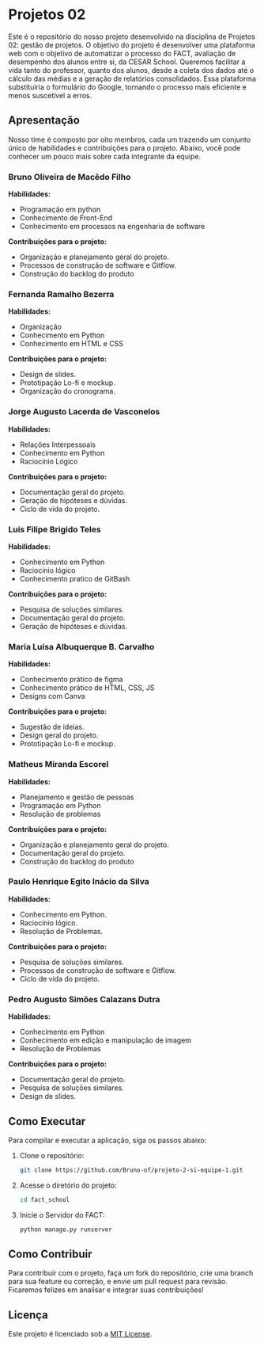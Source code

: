 # Projetos 02

Este é o repositório do nosso projeto desenvolvido na disciplina de Projetos 02: gestão de projetos. O objetivo do projeto é desenvolver uma plataforma web com o objetivo de automatizar o processo do FACT, avaliação de desempenho dos alunos entre si, da CESAR School. Queremos facilitar a vida tanto do professor, quanto dos alunos, desde a coleta dos dados até o cálculo das médias e a geração de relatórios consolidados. Essa plataforma substituiria o formulário do Google, tornando o processo mais eficiente e menos suscetível a erros.

## Apresentação

Nosso time é composto por oito membros, cada um trazendo um conjunto único de habilidades e contribuições para o projeto. Abaixo, você pode conhecer um pouco mais sobre cada integrante da equipe.

### Bruno Oliveira de Macêdo Filho
**Habilidades:** 
- Programação em python
- Conhecimento de Front-End
- Conhecimento em processos na engenharia de software

**Contribuições para o projeto:**
- Organização e planejamento geral do projeto.
- Processos de construção de software e Gitflow.
- Construção do backlog do produto

### Fernanda Ramalho Bezerra
**Habilidades:** 
- Organização
- Conhecimento em Python
- Conhecimento em HTML e CSS

**Contribuições para o projeto:**
- Design de slides.
- Prototipação Lo-fi e mockup.
- Organização do cronograma.

### Jorge Augusto Lacerda de Vasconelos
**Habilidades:** 
- Relações Interpessoais 
- Conhecimento em Python
- Raciocínio Lógico

**Contribuições para o projeto:**
- Documentação geral do projeto.
- Geração de hipóteses e dúvidas.
- Ciclo de vida do projeto.

### Luis Filipe Brigido Teles
**Habilidades:** 
- Conhecimento em Python
- Raciocínio lógico
- Conhecimento pratico de GitBash

**Contribuições para o projeto:**
- Pesquisa de soluções similares.
- Documentação geral do projeto.
- Geração de hipóteses e dúvidas.

### Maria Luisa Albuquerque B. Carvalho
**Habilidades:** 
- Conhecimento prático de figma
- Conhecimento prático de HTML, CSS, JS
- Designs com Canva

**Contribuições para o projeto:**
- Sugestão de ideias.
- Design geral do projeto.
- Prototipação Lo-fi e mockup.

### Matheus Miranda Escorel
**Habilidades:** 
- Planejamento e gestão de pessoas
- Programação em Python
- Resolução de problemas

**Contribuições para o projeto:**
- Organização e planejamento geral do projeto.
- Documentação geral do projeto.
- Construção do backlog do produto
  
### Paulo Henrique Egito Inácio da Silva
**Habilidades:** 
- Conhecimento em Python.
- Raciocínio lógico.
- Resolução de Problemas.

**Contribuições para o projeto:**
- Pesquisa de soluções similares.
- Processos de construção de software e Gitflow.
- Ciclo de vida do projeto.

### Pedro Augusto Simões Calazans Dutra
**Habilidades:** 
- Conhecimento em Python
- Conhecimento em edição e manipulação de imagem
- Resolução de Problemas

**Contribuições para o projeto:**
- Documentação geral do projeto.
- Pesquisa de soluções similares.
- Design de slides.

## Como Executar
Para compilar e executar a aplicação, siga os passos abaixo:

1. Clone o repositório:
    ```bash
    git clone https://github.com/Bruno-of/projeto-2-si-equipe-1.git
    ```

2. Acesse o diretório do projeto:
    ```bash
    cd fact_school
    ```

3. Inicie o Servidor do FACT:
    ```bash
    python manage.py runserver
    ```


## Como Contribuir

Para contribuir com o projeto, faça um fork do repositório, crie uma branch para sua feature ou correção, e envie um pull request para revisão. Ficaremos felizes em analisar e integrar suas contribuições!

## Licença

Este projeto é licenciado sob a [MIT License](LICENSE).
